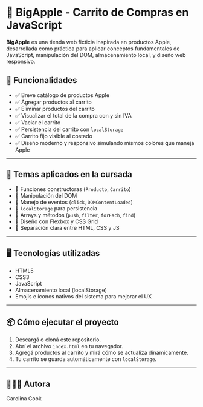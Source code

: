 #  BigApple - Carrito de Compras en JavaScript

**BigApple** es una tienda web ficticia inspirada en productos Apple, desarrollada como práctica para aplicar conceptos fundamentales de JavaScript, manipulación del DOM, almacenamiento local, y diseño web responsivo.

## 🚀 Funcionalidades

- ✅ Breve catálogo de productos Apple
- ✅ Agregar productos al carrito
- ✅ Eliminar productos del carrito
- ✅ Visualizar el total de la compra con y sin IVA
- ✅ Vaciar el carrito
- ✅ Persistencia del carrito con `localStorage`
- ✅ Carrito fijo visible al costado
- ✅ Diseño moderno y responsivo simulando mismos colores que maneja Apple

---

## 🧠 Temas aplicados en la cursada

- 🔹 Funciones constructoras (`Producto`, `Carrito`)
- 🔹 Manipulación del DOM
- 🔹 Manejo de eventos (`click`, `DOMContentLoaded`)
- 🔹 `localStorage` para persistencia
- 🔹 Arrays y métodos (`push`, `filter`, `forEach`, `find`)
- 🔹 Diseño con Flexbox y CSS Grid
- 🔹 Separación clara entre HTML, CSS y JS

---

## 🖥️ Tecnologías utilizadas

- HTML5
- CSS3
- JavaScript
- Almacenamiento local (localStorage)
- Emojis e íconos nativos del sistema para mejorar el UX

---

## 📦 Cómo ejecutar el proyecto

1. Descargá o cloná este repositorio.
2. Abrí el archivo `index.html` en tu navegador.
3. Agregá productos al carrito y mirá cómo se actualiza dinámicamente.
4. Tu carrito se guarda automáticamente con `localStorage`.

---

## 👩🏼‍💻 Autora

Carolina Cook

